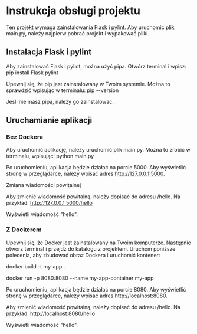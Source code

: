# Instrukcja obsługi projektu

Ten projekt wymaga zainstalowania Flask i pylint. Aby uruchomić plik main.py, należy najpierw pobrać projekt i wypakować pliki.

## Instalacja Flask i pylint

Aby zainstalować Flask i pylint, można użyć pipa. Otwórz terminal i wpisz:
pip install Flask pylint

Upewnij się, że pip jest zainstalowany w Twoim systemie. Można to sprawdzić wpisując w terminalu:
pip --version

Jeśli nie masz pipa, należy go zainstalować.

## Uruchamianie aplikacji 
### Bez Dockera

Aby uruchomić aplikację, należy uruchomić plik main.py. Można to zrobić w terminalu, wpisując:
python main.py

Po uruchomieniu, aplikacja będzie działać na porcie 5000. Aby wyświetlić stronę w przeglądarce, należy wpisać adres http://127.0.0.1:5000.

Zmiana wiadomości powitalnej

Aby zmienić wiadomość powitalną, należy dopisać do adresu /hello. Na przykład:
http://127.0.0.1:5000/hello

Wyświetli wiadomość "hello".

### Z Dockerem

Upewnij się, że Docker jest zainstalowany na Twoim komputerze. Następnie otwórz terminal i przejdź do katalogu z projektem. Uruchom poniższe polecenia, aby zbudować obraz Dockera i uruchomić kontener:

docker build -t my-app .

docker run -p 8080:8080 --name my-app-container my-app

Po uruchomieniu, aplikacja będzie działać na porcie 8080. Aby wyświetlić stronę w przeglądarce, należy wpisać adres http://localhost:8080.

Aby zmienić wiadomość powitalną, należy dopisać do adresu /hello. Na przykład:
http://localhost:8080/hello

Wyświetli wiadomość "hello".
